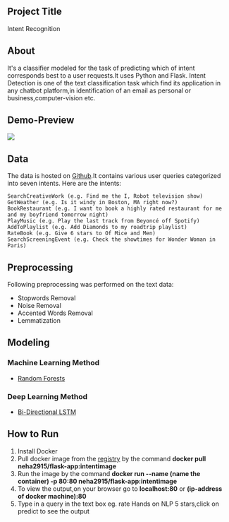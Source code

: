 ## Project Title
Intent Recognition

## About 
It's a classifier modeled for the task of predicting which of intent corresponds best to a user requests.It uses Python and Flask. Intent Detection is one of the text classification task which find its application in any chatbot platform,in identification of an email as personal or business,computer-vision etc.
## Demo-Preview
![](g.gif)
## Data
The data is hosted on [Github](https://github.com/snipsco/nlu-benchmark/tree/master/2017-06-custom-intent-engines).It contains various user queries categorized into seven intents.
Here are the intents:

    SearchCreativeWork (e.g. Find me the I, Robot television show)
    GetWeather (e.g. Is it windy in Boston, MA right now?)
    BookRestaurant (e.g. I want to book a highly rated restaurant for me and my boyfriend tomorrow night)
    PlayMusic (e.g. Play the last track from Beyoncé off Spotify)
    AddToPlaylist (e.g. Add Diamonds to my roadtrip playlist)
    RateBook (e.g. Give 6 stars to Of Mice and Men)
    SearchScreeningEvent (e.g. Check the showtimes for Wonder Woman in Paris) 
## Preprocessing
Following preprocessing was performed on the text data:
- Stopwords Removal
- Noise Removal
- Accented Words Removal
- Lemmatization
## Modeling
### Machine Learning Method
- [Random Forests](https://github.com/Neha1529/Intent_Recognition/blob/master/model.py)
### Deep Learning Method
- [Bi-Directional LSTM](https://github.com/Neha1529/IntentRecognition/blob/master/Intent_recognition_using_LSTM.ipynb)
## How to Run 
1. Install Docker
2. Pull docker image from the [registry](https://hub.docker.com/repository/docker/neha2915/flask-app) by the command
    **docker pull neha2915/flask-app:intentimage**
3. Run the image by the command **docker run --name (name the container) -p 80:80 neha2915/flask-app:intentimage**
4. To view the output,on your browser go to **localhost:80** or **(ip-address of docker machine):80**
5. Type in a query in the text box eg. rate Hands on NLP 5 stars,click on predict to see the output
